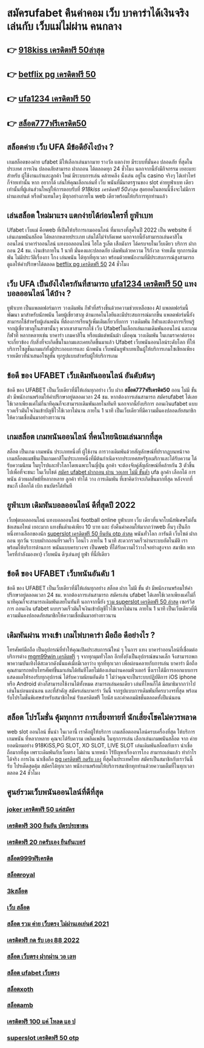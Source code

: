 # สมัครufabet คืนค่าคอม เว็บ บาคาร่าได้เงินจริง เล่นกับ เว็บแม่ไม่ผ่าน คนกลาง 

## 👉 [918kiss เครดิตฟรี 50ล่าสุด](https://www.ufaeat.com/credit-free-50/)
## 👉 [betflix pg เครดิตฟรี 50](https://www.ufaeat.com/ทางเข้ายูฟ่าเบท-ufabet/)
## 👉 [ufa1234 เครดิตฟรี 50](https://www.ufaeat.com/regis-ufabet-master-free/)
## 👉 [สล็อต777ฟรีเครดิต50](https://www.ufaeat.com/ทางเข้ายูฟ่าเบท-ufabet/)

##  สล็อตค่าย เว็บ UFA มีข้อดียังไงบ้าง ?

 เกมสล็อตของค่าย ufabet มีให้เลือกเล่นมากมาย  รางวัล แตกง่าย มีระบบที่มั่นคง ปลอดภัย  ที่สุดในประเทศ การเงิน  ปลอดภัยสามารถ ฝากถอน ได้ตลอดทุก 24 ชั่วโมง นอกจากนี้ยังมีกิจกรรม  เยอะแยะสำหรับ ผู้ใช้งานเก่าและลูกค้า ใหม่ มีระบบการเล่น  คล้ายคลึง  นั่งเล่น อยู่ใน casino  จริงๆ ได้เท่าไหร่ก็จ่ายเท่านั้น หาก อยากได้ เล่นให้คุณเลือกเล่นที่ เว็บ พนันที่มีมาตรฐานของ slot ค่ายยูฟ่าเบท เดียวเท่านั้นที่ผู้เล่นส่วนใหญ่ให้การตอบรับที่ *918kiss เครดิตฟรี 50ล่าสุด* สุดยอดในตอนนี้ซึ่งจะไม่มีการผ่านเอเย่นต์ หรือตัวแทนใดๆ มีทุกอย่างภายใน web เดียวพร้อมให้บริการทุกท่านแล้ว


## เล่นสล็อต ใหม่มาแรง แตกง่ายได้ก่อนใครที่  ยูฟ่าเบท

 Ufabet เว็บแม่  คือweb ที่เปิดให้บริการเกมออนไลน์ ที่มาแรงที่สุดในปี 2022 เป็น website ที่เล่นเกมพนันสล็อต ได้หลากหลายประเภท  เล่นได้ไม่จำกัดเพศ นอกจากนี้ยังสามารถเล่นคาสิโนออนไลน์ บาคาร่าออนไลน์ แทงบอลออนไลน์ ไฮโล รูเล็ต เสือมังกร ได้ครบจบในเว็บเดียว บริการ ฝากถอน 24 ชม. เงินเข้าภายใน  1 นาที  มั่นคงและปลอดภัย เดิมพันด้วยความ ไร้กังวล จ่ายเต็ม ทุกการเดิมพัน ไม่มีประวัติเรื่องกา โกง เล่นพนัน ได้ทุกที่ทุกเวลา พร้อมด้วยพนักงานที่มีประสบการณ์สูงสามารถดูแลให้คำปรึกษาได้ตลอด [betflix pg เครดิตฟรี 50](https://www.ufaeat.com/regis-ufabet-master-free/) 24 ชั่วโมง


## เว็บ UFA เป็นยังไงใครกันที่สามารถ [ufa1234 เครดิตฟรี 50](https://www.ufaeat.com/ทางเข้ายูฟ่าเบท-ufabet/) แทงบอลออนไลน์  ได้บ้าง ?

 ยูฟ่าเบท เป็นแพลตฟอร์มการ วางเดิมพัน กีฬาที่สร้างขึ้นด้วยความช่วยเหลือของ AI แพลตฟอร์มนี้ พัฒนา มาสำหรับนักพนัน โดยผู้เชี่ยวชาญ ด้านเทคโนโลยีและมีประสบการณ์มากขึ้น แพลตฟอร์มนี้ยังสามารถใช้สำหรับผู้เล่นพนัน ที่ต้องการเรียนรู้เพิ่มเติมเกี่ยวกับการ วางเดิมพัน กีฬาและต้องการเรียนรู้จากผู้เชี่ยวชาญในสาขานั้นๆ พวกเขาสามารถใช้  เว็บ Ufabetในเลือกเล่นเกมเดิมพันออนไลน์ และเกมกีฬาที่ หลากหลายเช่น บาคาร่า เกมคาสิโน หรือแม้แต่พนันม้า เมื่อคุณ วางเดิมพัน ในเกมราคาต่อรอง จะเกี่ยวข้อง กับสิ่งที่จะเกิดขึ้นในเกมและเคยเกิดขึ้นมาแล้ว Ufabet   เว็บพนันออนไลน์ระดับโลก ที่ให้บริการโซลูชั่นเกมแก่ทั้งผู้ประกอบการและ นักพนัน  เว็บพนันยูฟ่าเบทเป็นผู้ให้บริการเกมโซเชียลเพียงรายเดียวที่นำเสนอโซลูชั่น ทุกรูปแบบสำหรับผู้ให้บริการเกม 

## ข้อดี ของ UFABET  เว็บเดิมพันออนไลน์  อันดับต้นๆ 

ข้อดี ของ UFABET เป็นเว็บเดียวที่มีให้เล่นทุกอย่าง  เว็บ ฝาก **สล็อต777ฟรีเครดิต50** ถอน ไม่มี ขั้น ต่ํา  มีพนักงานพร้อมให้คำปรึกษาอยู่ตลอดเวลา 24 ชม. หากต้องการเล่นสามารถ สมัครufabet  ได้เลยใช้เวลาเพียงแค่ไม่กี่นาทีคุณก็จะสามารถเดิมพันเลยในทันที นอกจากนี้ยังบริการ  ถอนเงินufabet  แบบรวดเร็วมันใจเงินเข้าบัญชีไวใช้เวลาไม่นาน ภายใน 1 นาที เป็นเว็บเดียวที่มีความมั่นคงปลอดภัยสมาชิกให้ความเชื่อมั่นมาอย่างยาวนาน


##  เกมสล็อต เกมพนันออนไลน์ ที่คนไทยนิยมเล่นมากที่สุด

สล็อต เป็นเกม เกมพนัน ประเภทหนึ่งที่ ผู้ใช้งาน  การวางเดิมพันด้วยสัญลักษณ์ที่ปรากฏบนหน้าจอ  เกมสล็อตแมชชีนเป็นเกมคาสิโนประเภทหนึ่งที่มีต้นกำเนิดจากประเทศสหรัฐอเมริกาและได้รับความ  ได้รับความนิยม ในยุโรปและทั่วโลกโดยเฉพาะในญี่ปุ่น ลูกค้า จะต้องจับคู่สัญลักษณ์ที่คล้ายกัน 3 ตัวขึ้นไปเพื่อที่จะชนะ ในเว็บไชต์  [สมัคร ufabet ฝากถอน ผ่าน วอเลท ไม่มี ขั้นต่ำ](https://www.ufaeat.com/credit-free-50/) ufa ลูกค้า  เลือกได้   การพนัน ด้วยผลลัพธ์ที่หลากหลาย ลูกค้า  ทำได้ วาง การเดิมพัน ที่เขาคิดว่าจะเกิดขึ้นมากที่สุด หลังจากที่ชนะก็ เลือกได้  เบิก  ธนบัตรได้ทันที


## ยูฟ่าเบท  เดิมพันบอลออนไลน์ ดีที่สุดปี 2022

เว็บฟุตบอลออนไลน์ แทงบอลออนไลน์ football online  ยูฟ่าเบท    เว็บ เดียวที่แจกโบนัสพิเศษไม่อั้น ข้อเสนอใหม่ เยอะมาก แทงขั้นต่ำแค่เพียง 10 บาท และ ยังคืนค่าคอมให้มากกว่าweb อื่นๆ เป็นอีกหนึ่งทางเลือกของนัก [superslot เครดิตฟรี 50 ยืนยัน otp ล่าสุด](https://www.ufaeat.com/ufabet-master-login/) พนันทั่วโลก การันตี เว็บไซต์ ฝาก  ถอน   ทุกวัน ระบบฝากถอนที่รวดเร็ว โอนไว ภายใน 1 นาที สะดวกรวดเร็วผ่านระบบอัตโนมัติ เราพร้อมให้บริการด้านการ พนันแบบครบวงจร เป็นweb ที่ได้รับความไว้วางใจอย่างสูงจาก สมาชิก   หากใครที่กำลังมองหา}  เว็บพนัน ดีๆเล่นอยู่  ยูฟ่า ที่นี้ทีเดียว


## ข้อดี ของ UFABET เว็บพนันอันดับ 1

ข้อดี ของ UFABET เป็นเว็บเดียวที่มีให้เล่นทุกอย่าง  สล็อต ฝาก ไม่มี ขั้น ต่ํา มีพนักงานพร้อมให้คำปรึกษาอยู่ตลอดเวลา 24 ชม. หากต้องการเล่นสามารถ  สมัครเล่น ufabet  ได้เลยใช้เวลาเพียงแค่ไม่กี่นาทีคุณก็จะสามารถเดิมพันเลยในทันที นอกจากนี้ยัง [รวม superslot เครดิตฟรี 50 ล่าสุด](https://www.ufaeat.com/regis-ufabet-master-free/) เซอร์วิส   การ ถอนเงิน ufabet แบบรวดเร็วมันใจเงินเข้าบัญชีไวใช้เวลาไม่นาน ภายใน 1 นาที เป็นเว็บเดียวที่มีความมั่นคงปลอดภัยสมาชิกให้ความเชื่อมั่นมาอย่างยาวนาน


## เดิมพันผ่าน ทางเข้า เกมไพ่บาคาร่า มือถือ  ดีอย่างไร ?

 โทรศัพท์มือถือ  เป็นอุปกรณ์ที่ทำให้คุณเปิดประสบการณ์ใหม่ ๆ ในการ  แทง  บาคาร่าออนไลน์ที่เชื่อมต่อบริการต่าง [mgm99win เครดิตฟรี](https://www.ufaeat.com/) ๆ จากทุกมุมทั่วโลก อีกทั้งยังเป็นอุปกรณ์ขนาดเล็ก จึงสามารถพกพาความบันเทิงได้สะดวกดังนั้นแค่เมื่อมีเวลาว่าง  ทุกที่ทุกเวลา เพื่อผ่อนคลายกับการเล่น บาคาร่า มือถือ คุณสามารถหยิบโทรศัพท์ขึ้นมาเล่นได้ทันทีโดยไม่ต้องเล่นผ่านคอมพิวเตอร์ ซึ่งเราได้มีการออกแบบการแสดงผลให้รองรับทุกอุปกรณ์  ได้รับความนิยมอันดับ 1  ไม่ว่าคุณจะเป็นระบบปฏิบัติการ iOS iphone หรือ Android ต่างก็สามารถใช้งานได้ทั้งหมด สามารถเล่นคนเดียว เล่นที่ไหนก็ได้ มีสมาธิมากกว่าไปเล่นในบ่อนแน่นอน และที่สำคัญ สมัครเล่นบาคาร่า วันนี้ จากรูปแบบการเดิมพันที่ครบวงจรที่สุด พร้อมรับโปรโมชั่นพิเศษสำหรับสมาชิกใหม่ รับเครดิตฟรี โบนัส และค่าคอมมิชชั่นตลอดทั้งปีแน่นอน


## สล็อต   โปรโมชั่น   คุ้มทุกการ การเสี่ยงทายที่ นักเสี่ยงโชคไม่ควรพลาด

 web  slot ออนไลน์  ชั้นนำ ในเวลานี้ เราคือผู้ให้บริการ เกมสล็อตออนไลน์ครบเครื่องที่สุด  ให้บริการ เกมพนัน ที่หลากหลาย คุณจะได้รับความ เพลิดเพลิน ในทุกการเล่น เลือกเล่นเกมพนันสล็อต จาก ค่ายยอดนิยมอย่าง 918KiSS,PG SLOT, XO SLOT, LIVE SLOT  เล่นเดิมพันสล็อตกับเรา  น่าเชื่อถือมากที่สุด เพราะเดิมพันกับเว็บตรง ไม่ผ่าน นายหน้า ไร้ปัญหาเรื่องการโกง  สามารถเล่นแล้ว ทำกำไร ได้จริง การเงิน น่าเชือถือ [pg เครดิตฟรี กดรับ เอง](https://www.ufaeat.com/ufabet-master-login/) ที่สุดในประเทศไทย สมัครเป็นสมาชิกกับเราวันนี้รับ  โปรเด็ดสุดคุ้ม  สมัครได้ทุกเวลา พนักงานพร้อมให้บริการสมาชิกทุกท่านด้วยความเต็มที่ในทุกเวลาตลอด 24 ชั่วโมง


## ศูนย์รวมเว็บพนันออนไลน์ที่ดีที่สุด

### [joker เครดิตฟรี 50 แค่สมัคร](https://atom.io/themes/UFAEAT%20ทางเข้า%20เว็บตรง%20UFABET%20สล็อต1688วอเลท%20008%20สล็อต%20สมัครฟรี%20ฟรีเครดิต%20100%)
### [เครดิตฟรี 300 ยืนยัน บัตรประชาชน](https://atom.io/themes/UFAEAT%20ทางเข้า%20เว็บตรง%20UFABET%20เครดิตฟรี%20100%20แชร์%203%20กลุ่ม%20ล่าสุด%20008%20สล็อต%20สมัครฟรี%20ฟรีเครดิต%20100%)
### [เครดิตฟรี 20 กดรับเอง ยืนยันเบอร์](https://atom.io/themes/UFAEAT%20ทางเข้า%20เว็บตรง%20UFABET%20betflik%20เครดิตฟรี%20008%20สล็อต%20สมัครฟรี%20ฟรีเครดิต%20100%)
### [สล็อต999ฟรีเครดิต](https://atom.io/themes/UFAEAT%20ทางเข้า%20เว็บตรง%20UFABET%20เครดิตฟรี%20กดรับเอง%2050%20008%20สล็อต%20สมัครฟรี%20ฟรีเครดิต%20100%)
### [สล็อตroyal](https://atom.io/themes/UFAEAT%20ทางเข้า%20เว็บตรง%20UFABET%20สมัคร%20ufabet%20ไม่ผ่านเอเย่นต์%20008%20สล็อต%20สมัครฟรี%20ฟรีเครดิต%20100%)
### [3kสล็อต](https://atom.io/themes/UFAEAT%20ทางเข้า%20เว็บตรง%20UFABET%20superslot%20เครดิตฟรี%20ยืนยันเบอร์%20008%20สล็อต%20สมัครฟรี%20ฟรีเครดิต%20100%)
### [เว็บ สล็อต](https://atom.io/themes/UFAEAT%20ทางเข้า%20เว็บตรง%20UFABET%20เครดิตฟรี133%20008%20สล็อต%20สมัครฟรี%20ฟรีเครดิต%20100%)
### [สล็อต รวม ค่าย เว็บตรง ไม่ผ่านเอเย่นต์ 2021](https://atom.io/themes/UFAEAT%20ทางเข้า%20เว็บตรง%20UFABET%20member%20slot%20เครดิตฟรี%20100%20008%20สล็อต%20สมัครฟรี%20ฟรีเครดิต%20100%)
### [เครดิตฟรี กด รับ เอง 88 2022](https://atom.io/themes/UFAEAT%20ทางเข้า%20เว็บตรง%20UFABET%20เว็บพนันออนไลน์%20สล็อต%20008%20สล็อต%20สมัครฟรี%20ฟรีเครดิต%20100%)
### [สล็อต เว็บตรง ฝากผ่าน วอ เลท](https://atom.io/themes/UFAEAT%20ทางเข้า%20เว็บตรง%20UFABET%20ae%20gaming%20เครดิตฟรี38%20008%20สล็อต%20สมัครฟรี%20ฟรีเครดิต%20100%)
### [สล็อต ufabet เว็บตรง](https://atom.io/themes/UFAEAT%20ทางเข้า%20เว็บตรง%20UFABET%20สมัคร%20ufabet%20เว็บบอล%20ไม่มีขั้นต่ำ%20008%20สล็อต%20สมัครฟรี%20ฟรีเครดิต%20100%)
### [สล็อตxoth](https://atom.io/themes/UFAEAT%20ทางเข้า%20เว็บตรง%20UFABET%20เครดิตฟรี%2058%20กดรับเอง%20008%20สล็อต%20สมัครฟรี%20ฟรีเครดิต%20100%)
### [สล็อตamb](https://atom.io/themes/UFAEAT%20ทางเข้า%20เว็บตรง%20UFABET%20wm666%20เครดิตฟรี%20008%20สล็อต%20สมัครฟรี%20ฟรีเครดิต%20100%)
### [เครดิตฟรี 100 แค่ โหลด แอ ป](https://atom.io/themes/UFAEAT%20ทางเข้า%20เว็บตรง%20UFABET%20สล็อต%20เว็บตรงไม่ผ่านเอเย่นต์ไม่มีขั้นต่ำ%20008%20สล็อต%20สมัครฟรี%20ฟรีเครดิต%20100%)
### [superslot เครดิตฟรี 50 otp](https://atom.io/themes/UFAEAT%20ทางเข้า%20เว็บตรง%20UFABET%20pg888thเครดิตฟรี%20008%20สล็อต%20สมัครฟรี%20ฟรีเครดิต%20100%)